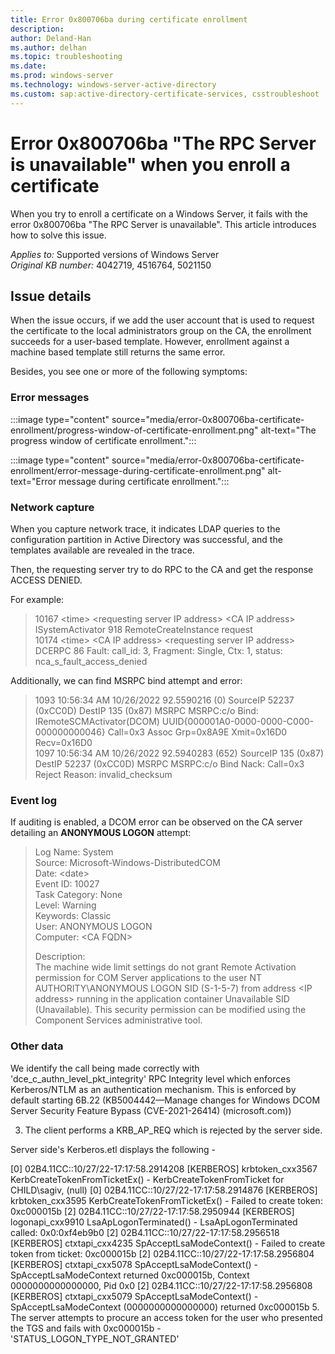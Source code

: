 ```yaml
---
title: Error 0x800706ba during certificate enrollment
description: 
author: Deland-Han
ms.author: delhan
ms.topic: troubleshooting
ms.date: 
ms.prod: windows-server
ms.technology: windows-server-active-directory
ms.custom: sap:active-directory-certificate-services, csstroubleshoot
---
```

# Error 0x800706ba "The RPC Server is unavailable" when you enroll a certificate

When you try to enroll a certificate on a Windows Server, it fails with the error 0x800706ba "The RPC Server is unavailable". This article introduces how to solve this issue.

_Applies to:_ Supported versions of Windows Server  
_Original KB number:_ 4042719, 4516764, 5021150  

## Issue details

When the issue occurs, if we add the user account that is used to request the certificate to the local administrators group on the CA, the enrollment succeeds for a user-based template. However, enrollment against a machine based template still returns the same error.

Besides, you see one or more of the following symptoms:

### Error messages

:::image type="content" source="media/error-0x800706ba-certificate-enrollment/progress-window-of-certificate-enrollment.png" alt-text="The progress window of certificate enrollment.":::

:::image type="content" source="media/error-0x800706ba-certificate-enrollment/error-message-during-certificate-enrollment.png" alt-text="Error message during certificate enrollment.":::

### Network capture

When you capture network trace, it indicates LDAP queries to the configuration partition in Active Directory was successful, and the templates available are revealed in the trace.

Then, the requesting server try to do RPC to the CA and get the response ACCESS DENIED.

For example:

> 10167 \<time\> \<requesting server IP address\> \<CA IP address\> ISystemActivator 918 RemoteCreateInstance request  
> 10174 \<time\> \<CA IP address\> \<requesting server IP address\> DCERPC 86 Fault: call_id: 3, Fragment: Single, Ctx: 1, status: nca_s_fault_access_denied

Additionally, we can find MSRPC bind attempt and error:

> 1093    10:56:34 AM 10/26/2022    92.5590216     (0)    SourceIP    52237 (0xCC0D)    DestIP    135 (0x87)    MSRPC    MSRPC:c/o Bind: IRemoteSCMActivator(DCOM) UUID{000001A0-0000-0000-C000-000000000046}  Call=0x3  Assoc Grp=0x8A9E  Xmit=0x16D0  Recv=0x16D0  
> 1097    10:56:34 AM 10/26/2022    92.5940283     (652)    SourceIP    135 (0x87)    DestIP    52237 (0xCC0D)    MSRPC    MSRPC:c/o Bind Nack:  Call=0x3  Reject Reason: invalid_checksum

### Event log

If auditing is enabled, a DCOM error can be observed on the CA server detailing an **ANONYMOUS LOGON** attempt:

> Log Name: System  
> Source: Microsoft-Windows-DistributedCOM  
> Date: \<date\>  
> Event ID: 10027  
> Task Category: None  
> Level: Warning  
> Keywords: Classic  
> User: ANONYMOUS LOGON  
> Computer: \<CA FQDN\>
>
> Description:  
> The machine wide limit settings do not grant Remote Activation permission for COM Server applications to the user NT AUTHORITY\ANONYMOUS LOGON SID (S-1-5-7) from address \<IP address\> running in the application container Unavailable SID (Unavailable). This security permission can be modified using the Component Services administrative tool.

### Other data

We identify the call being made correctly with 'dce_c_authn_level_pkt_integrity' RPC Integrity level which enforces Kerberos/NTLM as an authentication mechanism. This is enforced by default starting 6B.22 (KB5004442—Manage changes for Windows DCOM Server Security Feature Bypass (CVE-2021-26414) (microsoft.com))

3. The client performs a KRB_AP_REQ which is rejected by the server side.



Server side's Kerberos.etl displays the following -

[0] 02B4.11CC::10/27/22-17:17:58.2914208 [KERBEROS] krbtoken_cxx3567 KerbCreateTokenFromTicketEx() - KerbCreateTokenFromTicket for CHILD\sagiv, (null)
[0] 02B4.11CC::10/27/22-17:17:58.2914876 [KERBEROS] krbtoken_cxx3595 KerbCreateTokenFromTicketEx() - Failed to create token: 0xc000015b
[2] 02B4.11CC::10/27/22-17:17:58.2950944 [KERBEROS] logonapi_cxx9910 LsaApLogonTerminated() - LsaApLogonTerminated called: 0x0:0xf4eb9b0
[2] 02B4.11CC::10/27/22-17:17:58.2956518 [KERBEROS] ctxtapi_cxx4235 SpAcceptLsaModeContext() - Failed to create token from ticket: 0xc000015b
[2] 02B4.11CC::10/27/22-17:17:58.2956804 [KERBEROS] ctxtapi_cxx5078 SpAcceptLsaModeContext() - SpAcceptLsaModeContext returned 0xc000015b, Context 0000000000000000, Pid 0x0
[2] 02B4.11CC::10/27/22-17:17:58.2956808 [KERBEROS] ctxtapi_cxx5079 SpAcceptLsaModeContext() - SpAcceptLsaModeContext (0000000000000000) returned 0xc000015b
5. The server attempts to procure an access token for the user who presented the TGS and fails with 0xc000015b - 'STATUS_LOGON_TYPE_NOT_GRANTED'

